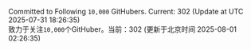Committed to Following `10,000` GitHubers. Current: <!-- FOLLOWING_COUNT -->302<!-- FOLLOWING_COUNT --> (Update at UTC <!-- LAST_UPDATED -->2025-07-31 18:26:35<!-- LAST_UPDATED -->)<br>
致力于关注`10,000`个GitHuber。当前：<!-- FOLLOWING_COUNT -->302<!-- FOLLOWING_COUNT --> (更新于北京时间 <!-- LAST_UPDATED_CST -->2025-08-01 02:26:35<!-- LAST_UPDATED_CST -->)
